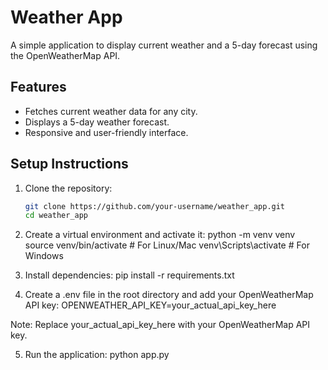 # Weather App

A simple application to display current weather and a 5-day forecast using the OpenWeatherMap API.

## Features

- Fetches current weather data for any city.
- Displays a 5-day weather forecast.
- Responsive and user-friendly interface.

## Setup Instructions

1. Clone the repository:
   ```bash
   git clone https://github.com/your-username/weather_app.git
   cd weather_app
   ```
2. Create a virtual environment and activate it:
   python -m venv venv
   source venv/bin/activate # For Linux/Mac
   venv\Scripts\activate # For Windows

3. Install dependencies:
   pip install -r requirements.txt

4. Create a .env file in the root directory and add your OpenWeatherMap API key:
   OPENWEATHER_API_KEY=your_actual_api_key_here

  Note: Replace your_actual_api_key_here with your OpenWeatherMap API key.

5. Run the application:
   python app.py
